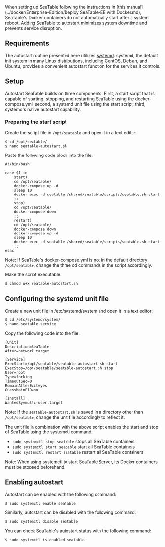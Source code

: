 When setting up SeaTable following the instructions in [this manual](../docker/Enterprise-Edition/Deploy SeaTable-EE with Docker.md), SeaTable's Docker containers do not automatically start after a system reboot. Adding SeaTable to autostart minimizes system downtime and prevents service disruption.

## Requirements
The autostart routine presented here utilizes [systemd](https://systemd.io/). systemd, the default init system in many Linux distributions, including CentOS, Debian, and Ubuntu, provides a convenient autostart function for the services it controls.


## Setup

Autostart SeaTable builds on three components: First, a start script that is capable of starting, stopping, and restarting SeaTable using the docker-compose.yml; second, a systemd unit file using the start script; third, systemd's native autostart capability.

### Preparing the start script

Create the script file in `/opt/seatable` and open it in a text editor:
```
$ cd /opt/seatable/
$ nano seatable-autostart.sh
```

Paste the following code block into the file:
```
#!/bin/bash

case $1 in
    start)
    cd /opt/seatable/
    docker-compose up -d
    sleep 10
    docker exec -d seatable /shared/seatable/scripts/seatable.sh start
    ;;
    stop)
    cd /opt/seatable/
    docker-compose down
    ;;
    restart)
    cd /opt/seatable/
    docker-compose down
    docker-compose up -d
    sleep 10
    docker exec -d seatable /shared/seatable/scripts/seatable.sh start
    ;;
esac
```

Note: If SeaTable's docker-compose.yml is not in the default directory `/opt/seatable`, change the three cd commands in the script accordingly.

Make the script executable:

```
$ chmod u+x seatable-autostart.sh
```

## Configuring the systemd unit file

Create a new unit file in /etc/systemd/system and open it in a text editor:

```
$ cd /etc/systemd/system/
$ nano seatable.service
```

Copy the following code into the file:

```
[Unit]
Description=SeaTable
After=network.target

[Service]
ExecStart=/opt/seatable/seatable-autostart.sh start
ExecStop=/opt/seatable/seatable-autostart.sh stop
User=root
Type=forking
TimeoutSec=0
RemainAfterExit=yes
GuessMainPID=no

[Install]
WantedBy=multi-user.target
```

Note: If the `seatable-autostart.sh` is saved in a directory other than `/opt/seatable`, change the unit file accordingly to reflect it.

The unit file in combination with the above script enables the start and stop of SeaTable using the systemctl command:
* `sudo systemctl stop seatable` stops all SeaTable containers
* `sudo systemctl start seatable` start all SeaTable containers
* `sudo systemctl restart seatable` restart all SeaTable containers

Note: When using systemctl to start SeaTable Server, its Docker containers must be stopped beforehand.



## Enabling autostart

Autostart can be enabled with the following command:

```
$ sudo systemctl enable seatable
```

Similarly, autostart can be disabled with the following command:

```
$ sudo systemctl disable seatable
```

You can check SeaTable's autostart status with the following command:

```
$ sudo systemctl is-enabled seatable
```
